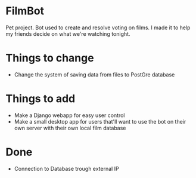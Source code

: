 # FilmBot
Pet project. Bot used to create and resolve voting on films. I made it to help my friends decide on what we're watching tonight.

# Things to change

- Change the system of saving data from files to PostGre database

# Things to add 

- Make a Django webapp for easy user control
- Make a small desktop app for users that'll want to use the bot on their own server with their own local film database

# Done

- Connection to Database trough external IP
